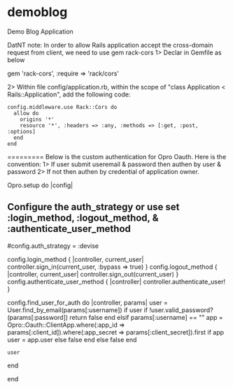 demoblog
========

Demo Blog Application

DatNT note:
In order to allow Rails application accept the cross-domain request from client, we need to use gem rack-cors
1> Declar in Gemfile as below

gem 'rack-cors', :require => 'rack/cors'

2> Within file config/application.rb, within the scope of "class Application < Rails::Application", add the following code:

    config.middleware.use Rack::Cors do
      allow do
        origins '*'
        resource '*', :headers => :any, :methods => [:get, :post, :options]
      end
    end


=========
Below is the custom authentication for Opro Oauth. Here is the convention:
1> If user submit useremail & password then authen by user & password
2> If not then authen by credential of application owner.


Opro.setup do |config|
  ## Configure the auth_strategy or use set :login_method, :logout_method, & :authenticate_user_method
  #config.auth_strategy = :devise

  config.login_method             { |controller, current_user| controller.sign_in(current_user, :bypass => true) }
  config.logout_method            { |controller, current_user| controller.sign_out(current_user) }
  config.authenticate_user_method { |controller| controller.authenticate_user! }


  config.find_user_for_auth do |controller, params|
    user = User.find_by_email(params[:username])
    if user
      if !user.valid_password?(params[:password])
        return false
      end
    elsif params[:username] == ""
      app = Opro::Oauth::ClientApp.where(:app_id => params[:client_id]).where(:app_secret => params[:client_secret]).first
      if app
        user = app.user
      else
        false
      end
    else
      false
    end

    user
  end

end
